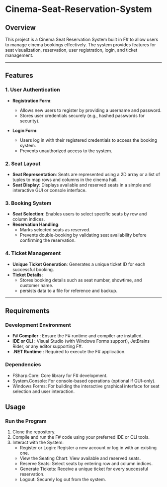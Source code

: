 # Cinema-Seat-Reservation-System

## **Overview**

This project is a Cinema Seat Reservation System built in F# to allow users to manage cinema bookings effectively. The system provides features for seat visualization, reservation, user registration, login, and ticket management.

---

## **Features**

### **1. User Authentication**

-   **Registration Form**:

    -   Allows new users to register by providing a username and password.
    -   Stores user credentials securely (e.g., hashed passwords for security).

-   **Login Form**:
    -   Users log in with their registered credentials to access the booking system.
    -   Prevents unauthorized access to the system.

### **2. Seat Layout**

-   **Seat Representation**: Seats are represented using a 2D array or a list of tuples to map rows and columns in the cinema hall.
-   **Seat Display**: Displays available and reserved seats in a simple and interactive GUI or console interface.

### **3. Booking System**

-   **Seat Selection**: Enables users to select specific seats by row and column indices.
-   **Reservation Handling**:
    -   Marks selected seats as reserved.
    -   Prevents double-booking by validating seat availability before confirming the reservation.

### **4. Ticket Management**

-   **Unique Ticket Generation**: Generates a unique ticket ID for each successful booking.
-   **Ticket Details**:
    -   Stores booking details such as seat number, showtime, and customer name.
    -   persists data to a file for reference and backup.

---

## **Requirements**

### **Development Environment**

-   **F# Compiler** : Ensure the F# runtime and compiler are installed.
-   **IDE or CLI** : Visual Studio (with Windows Forms support), JetBrains Rider, or any editor supporting F#.
-   **.NET Runtime** : Required to execute the F# application.

### **Dependencies**

-   FSharp.Core: Core library for F# development.
-   System.Console: For console-based operations (optional if GUI-only).
-   Windows Forms: For building the interactive graphical interface for seat selection and user interaction.

## **Usage**

### **Run the Program**

1. Clone the repository.
2. Compile and run the F# code using your preferred IDE or CLI tools.
3. Interact with the System:
    - Register or Login: Register a new account or log in with an existing one.
    - View the Seating Chart: View available and reserved seats.
    - Reserve Seats: Select seats by entering row and column indices.
    - Generate Tickets: Receive a unique ticket for every successful reservation.
    - Logout: Securely log out from the system.
